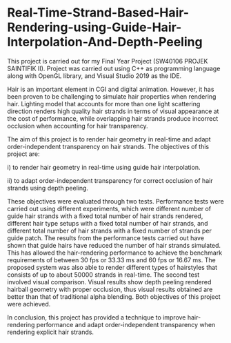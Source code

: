 # Real-Time-Strand-Based-Hair-Rendering-using-Guide-Hair-Interpolation-And-Depth-Peeling

This project is carried out for my Final Year Project (SW40106 PROJEK SAINTIFIK II). Project was carried out using C++ as programming language along with OpenGL library, and Visual Studio 2019 as the IDE.

Hair is an important element in CGI and digital animation. However, it has been proven to be challenging to simulate hair properties when rendering hair. Lighting model that accounts for more than one light scattering direction renders high quality hair strands in terms of visual appearance at the cost of performance, while overlapping hair strands produce incorrect occlusion when accounting for hair transparency. 

The aim of this project is to render hair geometry in real-time and adapt order-independent transparency on hair strands. The objectives of this project are:

i) to render hair geometry in real-time using guide hair interpolation.

ii) to adapt order-independent transparency for correct occlusion of hair strands using depth peeling. 


These objectives were evaluated through two tests. Performance tests were carried out using different experiments, which were different number of guide hair strands with a fixed total number of hair strands rendered, different hair type setups with a fixed total number of hair strands, and different total number of hair strands with a fixed number of strands per guide patch. The results from the performance tests carried out have shown that guide hairs have reduced the number of hair strands simulated. This has allowed the hair-rendering performance to achieve the benchmark requirements of between 30 fps or 33.33 ms and 60 fps or 16.67 ms. The proposed system was also able to render different types of hairstyles that consists of up to about 50000 strands in real-time. The second test involved visual comparison. Visual results show depth peeling rendered hairball geometry with proper occlusion, thus visual results obtained are better than that of traditional alpha blending. Both objectives of this project were achieved. 

In conclusion, this project has provided a technique to improve hair-rendering performance and adapt order-independent transparency when rendering explicit hair strands.
